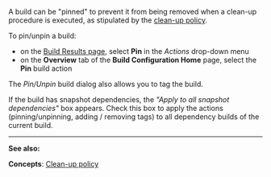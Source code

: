[//]: # (title: Pinned Build)
[//]: # (auxiliary-id: Pinned Build)

A build can be "pinned" to prevent it from being removed when a clean\-up procedure is executed, as stipulated by the [clean-up policy](clean-up.md).

To pin/unpin a build:
* on the [Build Results page](working-with-build-results.md), select __Pin__ in the _Actions_ drop-down menu
* on the __Overview__ tab of the __Build Configuration Home__ page, select the __Pin__ build action

The _Pin/Unpin_ build dialog also allows you to tag the build.

If the build has snapshot dependencies, the _"Apply to all snapshot dependencies"_ box appears. Check this box to apply the actions (pinning/unpinning, adding / removing tags) to all dependency builds of the current build.



 __  __

__See also:__



__Concepts__: [Clean-up policy](clean-up.md)
